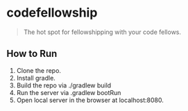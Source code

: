 # codefellowship
> The hot spot for fellowshipping with your code fellows.

## How to Run
1. Clone the repo.
2. Install gradle.
3. Build the repo via ./gradlew build
4. Run the server via .gradlew bootRun
5. Open local server in the browser at localhost:8080.
